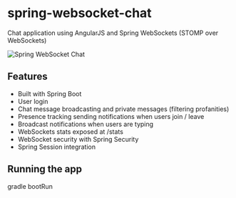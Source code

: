 spring-websocket-chat
=====================

Chat application using AngularJS and Spring WebSockets (STOMP over WebSockets)


![Spring WebSocket Chat](http://www.sergialmar.com/wp-content/uploads/2014/09/spring-websocket-chat-room.png "Spring WebSocket Chat")
## Features
- Built with Spring Boot
- User login
- Chat message broadcasting and private messages (filtering profanities)
- Presence tracking sending notifications when users join / leave
- Broadcast notifications when users are typing
- WebSockets stats exposed at /stats
- WebSocket security with Spring Security
- Spring Session integration

## Running the app
gradle bootRun
